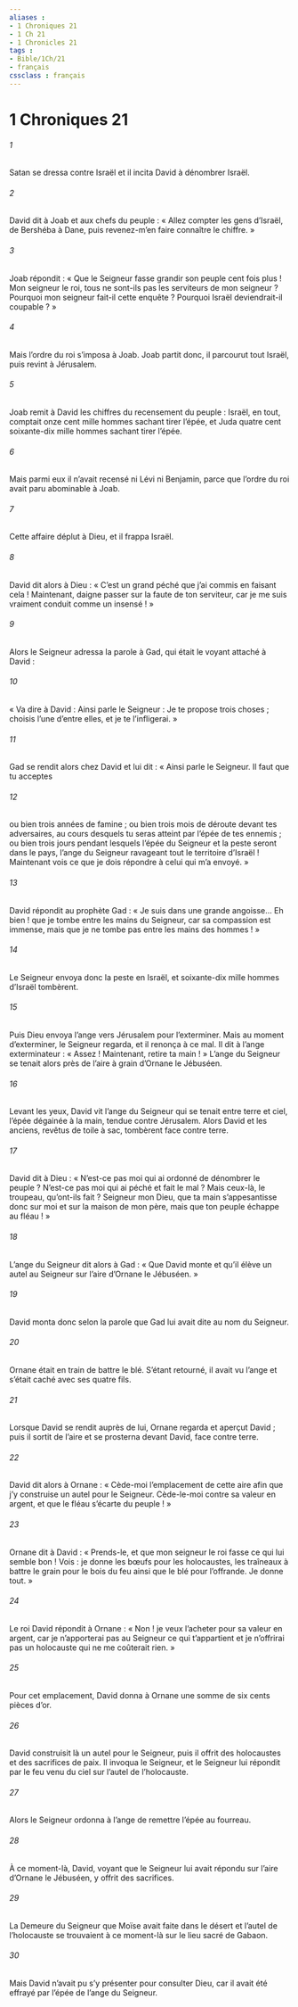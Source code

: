 ```yaml
---
aliases : 
- 1 Chroniques 21
- 1 Ch 21
- 1 Chronicles 21
tags : 
- Bible/1Ch/21
- français
cssclass : français
---
```


# 1 Chroniques 21

###### 1
Satan se dressa contre Israël et il incita David à dénombrer Israël.
###### 2
David dit à Joab et aux chefs du peuple : « Allez compter les gens d’Israël, de Bershéba à Dane, puis revenez-m’en faire connaître le chiffre. »
###### 3
Joab répondit : « Que le Seigneur fasse grandir son peuple cent fois plus ! Mon seigneur le roi, tous ne sont-ils pas les serviteurs de mon seigneur ? Pourquoi mon seigneur fait-il cette enquête ? Pourquoi Israël deviendrait-il coupable ? »
###### 4
Mais l’ordre du roi s’imposa à Joab. Joab partit donc, il parcourut tout Israël, puis revint à Jérusalem.
###### 5
Joab remit à David les chiffres du recensement du peuple : Israël, en tout, comptait onze cent mille hommes sachant tirer l’épée, et Juda quatre cent soixante-dix mille hommes sachant tirer l’épée.
###### 6
Mais parmi eux il n’avait recensé ni Lévi ni Benjamin, parce que l’ordre du roi avait paru abominable à Joab.
###### 7
Cette affaire déplut à Dieu, et il frappa Israël.
###### 8
David dit alors à Dieu : « C’est un grand péché que j’ai commis en faisant cela ! Maintenant, daigne passer sur la faute de ton serviteur, car je me suis vraiment conduit comme un insensé ! »
###### 9
Alors le Seigneur adressa la parole à Gad, qui était le voyant attaché à David :
###### 10
« Va dire à David : Ainsi parle le Seigneur : Je te propose trois choses ; choisis l’une d’entre elles, et je te l’infligerai. »
###### 11
Gad se rendit alors chez David et lui dit : « Ainsi parle le Seigneur. Il faut que tu acceptes
###### 12
ou bien trois années de famine ; ou bien trois mois de déroute devant tes adversaires, au cours desquels tu seras atteint par l’épée de tes ennemis ; ou bien trois jours pendant lesquels l’épée du Seigneur et la peste seront dans le pays, l’ange du Seigneur ravageant tout le territoire d’Israël ! Maintenant vois ce que je dois répondre à celui qui m’a envoyé. »
###### 13
David répondit au prophète Gad : « Je suis dans une grande angoisse… Eh bien ! que je tombe entre les mains du Seigneur, car sa compassion est immense, mais que je ne tombe pas entre les mains des hommes ! »
###### 14
Le Seigneur envoya donc la peste en Israël, et soixante-dix mille hommes d’Israël tombèrent.
###### 15
Puis Dieu envoya l’ange vers Jérusalem pour l’exterminer. Mais au moment d’exterminer, le Seigneur regarda, et il renonça à ce mal. Il dit à l’ange exterminateur : « Assez ! Maintenant, retire ta main ! » L’ange du Seigneur se tenait alors près de l’aire à grain d’Ornane le Jébuséen.
###### 16
Levant les yeux, David vit l’ange du Seigneur qui se tenait entre terre et ciel, l’épée dégainée à la main, tendue contre Jérusalem. Alors David et les anciens, revêtus de toile à sac, tombèrent face contre terre.
###### 17
David dit à Dieu : « N’est-ce pas moi qui ai ordonné de dénombrer le peuple ? N’est-ce pas moi qui ai péché et fait le mal ? Mais ceux-là, le troupeau, qu’ont-ils fait ? Seigneur mon Dieu, que ta main s’appesantisse donc sur moi et sur la maison de mon père, mais que ton peuple échappe au fléau ! »
###### 18
L’ange du Seigneur dit alors à Gad : « Que David monte et qu’il élève un autel au Seigneur sur l’aire d’Ornane le Jébuséen. »
###### 19
David monta donc selon la parole que Gad lui avait dite au nom du Seigneur.
###### 20
Ornane était en train de battre le blé. S’étant retourné, il avait vu l’ange et s’était caché avec ses quatre fils.
###### 21
Lorsque David se rendit auprès de lui, Ornane regarda et aperçut David ; puis il sortit de l’aire et se prosterna devant David, face contre terre.
###### 22
David dit alors à Ornane : « Cède-moi l’emplacement de cette aire afin que j’y construise un autel pour le Seigneur. Cède-le-moi contre sa valeur en argent, et que le fléau s’écarte du peuple ! »
###### 23
Ornane dit à David : « Prends-le, et que mon seigneur le roi fasse ce qui lui semble bon ! Vois : je donne les bœufs pour les holocaustes, les traîneaux à battre le grain pour le bois du feu ainsi que le blé pour l’offrande. Je donne tout. »
###### 24
Le roi David répondit à Ornane : « Non ! je veux l’acheter pour sa valeur en argent, car je n’apporterai pas au Seigneur ce qui t’appartient et je n’offrirai pas un holocauste qui ne me coûterait rien. »
###### 25
Pour cet emplacement, David donna à Ornane une somme de six cents pièces d’or.
###### 26
David construisit là un autel pour le Seigneur, puis il offrit des holocaustes et des sacrifices de paix. Il invoqua le Seigneur, et le Seigneur lui répondit par le feu venu du ciel sur l’autel de l’holocauste.
###### 27
Alors le Seigneur ordonna à l’ange de remettre l’épée au fourreau.
###### 28
À ce moment-là, David, voyant que le Seigneur lui avait répondu sur l’aire d’Ornane le Jébuséen, y offrit des sacrifices.
###### 29
La Demeure du Seigneur que Moïse avait faite dans le désert et l’autel de l’holocauste se trouvaient à ce moment-là sur le lieu sacré de Gabaon.
###### 30
Mais David n’avait pu s’y présenter pour consulter Dieu, car il avait été effrayé par l’épée de l’ange du Seigneur.
